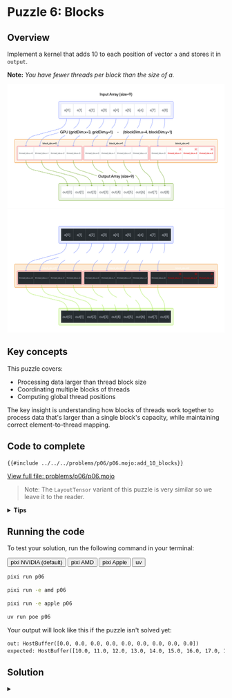 # Puzzle 6: Blocks

## Overview

Implement a kernel that adds 10 to each position of vector `a` and stores it in `output`.

**Note:** _You have fewer threads per block than the size of a._

<img src="./media/06.png" alt="Blocks visualization" class="light-mode-img">
<img src="./media/06d.png" alt="Blocks visualization" class="dark-mode-img">

## Key concepts

This puzzle covers:

- Processing data larger than thread block size
- Coordinating multiple blocks of threads
- Computing global thread positions

The key insight is understanding how blocks of threads work together to process data that's larger than a single block's capacity, while maintaining correct element-to-thread mapping.

## Code to complete

```mojo
{{#include ../../../problems/p06/p06.mojo:add_10_blocks}}
```

<a href="{{#include ../_includes/repo_url.md}}/blob/main/problems/p06/p06.mojo" class="filename">View full file: problems/p06/p06.mojo</a>

> Note: The `LayoutTensor` variant of this puzzle is very similar so we leave it to the reader.

<details>
<summary><strong>Tips</strong></summary>

<div class="solution-tips">

1. Calculate global index: `i = block_dim.x * block_idx.x + thread_idx.x`
2. Add guard: `if i < size`
3. Inside guard: `output[i] = a[i] + 10.0`

</div>
</details>

## Running the code

To test your solution, run the following command in your terminal:

<div class="code-tabs" data-tab-group="package-manager">
  <div class="tab-buttons">
    <button class="tab-button">pixi NVIDIA (default)</button>
    <button class="tab-button">pixi AMD</button>
    <button class="tab-button">pixi Apple</button>
    <button class="tab-button">uv</button>
  </div>
  <div class="tab-content">

```bash
pixi run p06
```

  </div>
  <div class="tab-content">

```bash
pixi run -e amd p06
```

  </div>
  <div class="tab-content">

```bash
pixi run -e apple p06
```

  </div>
  <div class="tab-content">

```bash
uv run poe p06
```

  </div>
</div>

Your output will look like this if the puzzle isn't solved yet:

```txt
out: HostBuffer([0.0, 0.0, 0.0, 0.0, 0.0, 0.0, 0.0, 0.0, 0.0])
expected: HostBuffer([10.0, 11.0, 12.0, 13.0, 14.0, 15.0, 16.0, 17.0, 18.0])
```

## Solution

<details class="solution-details">
<summary></summary>

```mojo
{{#include ../../../solutions/p06/p06.mojo:add_10_blocks_solution}}
```

<div class="solution-explanation">

This solution covers key concepts of block-based GPU processing:

1. **Global thread indexing**
   - Combines block and thread indices: `block_dim.x * block_idx.x + thread_idx.x`
   - Maps each thread to a unique global position
   - Example for 3 threads per block:

     ```txt
     Block 0: [0 1 2]
     Block 1: [3 4 5]
     Block 2: [6 7 8]
     ```

2. **Block coordination**
   - Each block processes a contiguous chunk of data
   - Block size (3) < Data size (9) requires multiple blocks
   - Automatic work distribution across blocks:

     ```txt
     Data:    [0 1 2 3 4 5 6 7 8]
     Block 0: [0 1 2]
     Block 1:       [3 4 5]
     Block 2:             [6 7 8]
     ```

3. **Bounds checking**
   - Guard condition `i < size` handles edge cases
   - Prevents out-of-bounds access when size isn't perfectly divisible by block size
   - Essential for handling partial blocks at the end of data

4. **Memory access pattern**
   - Coalesced memory access: threads in a block access contiguous memory
   - Each thread processes one element: `output[i] = a[i] + 10.0`
   - Block-level parallelism provides efficient memory bandwidth utilization

This pattern forms the foundation for processing large datasets that exceed the size of a single thread block.
</div>
</details>
